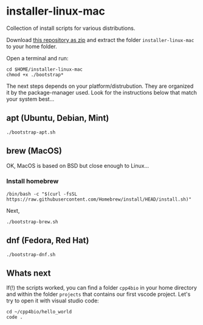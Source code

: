 # installer-linux-mac

Collection of install scripts for various distributions.

Download [this repository as zip](https://github.com/rugtres/programming4biologists/archive/refs/heads/main.zip) and extract the folder `installer-linux-mac` to your home folder.

Open a terminal and run:

```
cd $HOME/installer-linux-mac
chmod +x ./bootstrap*
```

The next steps depends on your platform/distrubution. They are organized it by the package-manager used. Look for the instructions below that match your system best...

## apt (Ubuntu, Debian, Mint)

```
./bootstrap-apt.sh
```

## brew (MacOS)

OK, MacOS is based on BSD but close enough to Linux... <br>

### Install homebrew


```
/bin/bash -c "$(curl -fsSL https://raw.githubusercontent.com/Homebrew/install/HEAD/install.sh)"
```

Next,

```
./bootstrap-brew.sh
```

## dnf (Fedora, Red Hat)

```
./bootstrap-dnf.sh
```

## Whats next

If(!) the scripts worked, you can find a folder `cpp4bio` in your home directory and
within the folder `projects` that contains our first vscode project. Let's try to open it
with visual studio code:

```
cd ~/cpp4bio/hello_world
code .
```
